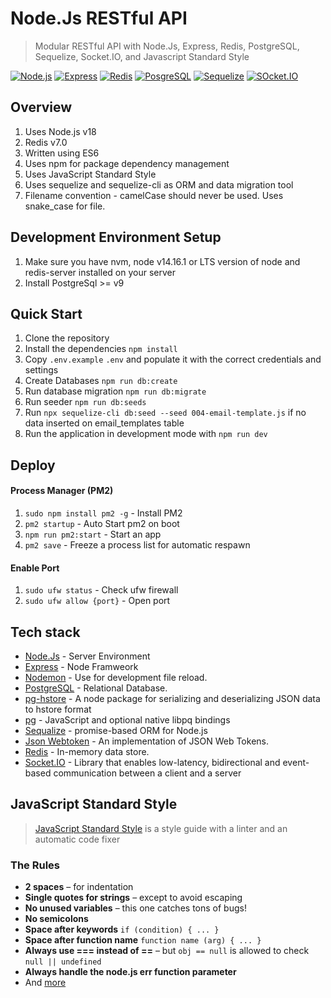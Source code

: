 # Node.Js RESTful API
> Modular RESTful API with Node.Js, Express, Redis, PostgreSQL, Sequelize, Socket.IO, and Javascript Standard Style 

[![Node.js](https://img.shields.io/badge/Node.js-43853D?style=for-the-badge&logo=node.js&logoColor=white)](https://nodejs.org)
[![Express](https://img.shields.io/badge/Express.js-404D59?style=for-the-badge)](https://expressjs.com)
[![Redis](https://img.shields.io/badge/redis-%23DD0031.svg?&style=for-the-badge&logo=redis&logoColor=white)](https://redis.io)
[![PosgreSQL](https://img.shields.io/badge/PostgreSQL-316192?style=for-the-badge&logo=postgresql&logoColor=white)](https://www.postgresql.org)
[![Sequelize](https://img.shields.io/badge/Sequelize-52B0E7?style=for-the-badge&logo=Sequelize&logoColor=white)](https://sequelize.org)
[![SOcket.IO](https://img.shields.io/badge/Socket.io-black?style=for-the-badge&logo=socket.io&badgeColor=010101)](https://socket.io)


## Overview
1. Uses Node.js v18
2. Redis v7.0
3. Written using ES6
4. Uses npm for package dependency management
5. Uses JavaScript Standard Style
6. Uses sequelize and sequelize-cli as ORM and data migration tool
7. Filename convention - camelCase should never be used. Uses snake_case for file.


## Development Environment Setup
1. Make sure you have nvm, node v14.16.1 or LTS version of node and redis-server installed on your server
2. Install PostgreSql >= v9


## Quick Start
1. Clone the repository
2. Install the dependencies `npm install`
3. Copy `.env.example` `.env` and populate it with the correct credentials and settings
4. Create Databases `npm run db:create`
5. Run database migration `npm run db:migrate`
6. Run seeder `npm run db:seeds`
7. Run `npx sequelize-cli db:seed --seed 004-email-template.js` if no data inserted on email_templates table
8. Run the application in development mode with `npm run dev`


## Deploy
#### Process Manager (PM2)
1. `sudo npm install pm2 -g` - Install PM2
2. `pm2 startup` - Auto Start pm2 on boot
3. `npm run pm2:start` - Start an app
4. `pm2 save` - Freeze a process list for automatic respawn

#### Enable Port
1. `sudo ufw status` - Check ufw firewall
2. `sudo ufw allow {port}` - Open port

## Tech stack
* [Node.Js](https://nodejs.org/) - Server Environment
* [Express](https://expressjs.com/) - Node Framweork
* [Nodemon](https://nodemon.io/) - Use for development file reload.
* [PostgreSQL](https://www.postgresql.org/) - Relational Database.
* [pg-hstore](https://www.npmjs.com/package/pg-hstore) - A node package for serializing and deserializing JSON data to hstore format
* [pg](https://www.npmjs.com/package/pg) - JavaScript and optional native libpq bindings
* [Sequalize](https://sequelize.org) - promise-based ORM for Node.js
* [Json Webtoken](https://github.com/auth0/node-jsonwebtoken) - An implementation of JSON Web Tokens.
* [Redis](https://redis.io/) - In-memory data store.
* [Socket.IO](https://socket.io/) - Library that enables low-latency, bidirectional and event-based communication between a client and a server


## JavaScript Standard Style
> [JavaScript Standard Style](https://standardjs.com) is a style guide with a linter and an automatic code fixer

### The Rules

* **2 spaces** – for indentation
* **Single quotes for strings** – except to avoid escaping
* **No unused variables** – this one catches tons of bugs!
* **No semicolons** 
* **Space after keywords** `if (condition) { ... }`
* **Space after function name** `function name (arg) { ... }`
* **Always use === instead of ==** – but `obj == null` is allowed to check `null || undefined`
* **Always handle the node.js err function parameter**
* And [more](https://standardjs.com/rules.html)
